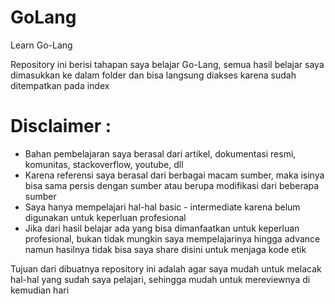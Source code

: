 # GoLang
Learn Go-Lang

Repository ini berisi tahapan saya belajar Go-Lang, semua hasil belajar saya dimasukkan ke dalam folder dan bisa langsung diakses karena sudah ditempatkan pada index

# Disclaimer :
* Bahan pembelajaran saya berasal dari artikel, dokumentasi resmi, komunitas, stackoverflow, youtube, dll
* Karena referensi saya berasal dari berbagai macam sumber, maka isinya bisa sama persis dengan sumber atau berupa modifikasi dari beberapa sumber
* Saya hanya mempelajari hal-hal basic - intermediate karena belum digunakan untuk keperluan profesional
* Jika dari hasil belajar ada yang bisa dimanfaatkan untuk keperluan profesional, bukan tidak mungkin saya mempelajarinya hingga advance namun hasilnya tidak bisa saya share disini untuk menjaga kode etik

Tujuan dari dibuatnya repository ini adalah agar saya mudah untuk melacak hal-hal yang sudah saya pelajari, sehingga mudah untuk mereviewnya di kemudian hari